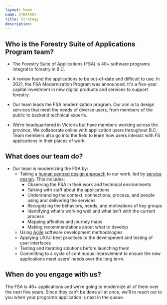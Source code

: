 ```yaml
---
layout: home
name: STRATEGY
title: Strategy
description:        
---
```


## Who is the Forestry Suite of Applications Program team?

-	The Forestry Suite of Applications (FSA) is 40+ software programs integral to forestry in B.C.

-	A review found the applications to be out-of-date and difficult to use. In 2021, the FSA Modernization Program was announced. It's a five-year capital investment in new digital products and services to support forestry.

-	Our team leads the FSA modernization program. Our aim is to design services that meet the needs of diverse users, from members of the public to backend technical experts.

-	We’re headquartered in Victoria but have members working across the province. We collaborate online with application users throughout B.C. Team members also go into the field to learn how users interact with FS applications in their places of work.

## What does our team do?

- Our team is modernizing the FSA by:
    -	Taking a [human centred design approach](https://en.wikipedia.org/wiki/Human-centered_design) to our work, led by [service design](https://en.wikipedia.org/wiki/Service_design). This includes:
        -	Observing the FSA in their work and technical environments
        -	Talking with staff about the applications
        -	Understanding the context, connections, process, and people using and delivering the services
        -	Recognizing the behaviors, needs, and motivations of key groups
        -	Identifying what's working well and what isn't with the current process
        -	Mapping affinities and journey maps
        -	Making recommendations about what to develop
    -	Using [Agile](https://en.wikipedia.org/wiki/Agile_software_development) software development methodologies
    -	Applying UX/UI best practices to the development and testing of user interfaces
    -	Testing and iterating solutions before launching them
    -	Committing to a cycle of continuous improvement to ensure the new applications meet users’ needs over the long term.

## When do you engage with us?
The FSA is 40+ applications and we’re going to modernize all of them over the next five years. Since they can’t be done all at once, we’ll to reach out to you when your program’s application is next in the queue. 
  
